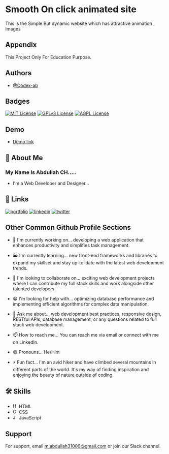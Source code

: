 
# Smooth On click animated site

This is the Simple But dynamic website which has attractive 
animation , Images 
    
## Appendix

This Project Only For Education Purpose.

## Authors

- [@Codex-ab](https://www.github.com/Codex-ab)


## Badges

[![MIT License](https://img.shields.io/badge/License-MIT-green.svg)](https://choosealicense.com/licenses/mit/)
[![GPLv3 License](https://img.shields.io/badge/License-GPL%20v3-yellow.svg)](https://opensource.org/licenses/)
[![AGPL License](https://img.shields.io/badge/license-AGPL-blue.svg)](http://www.gnu.org/licenses/agpl-3.0)



## Demo

- [Demo link](https://codex-ab.github.io/testweb.github.io/)






## 🚀 About Me
### My Name Is Abdullah CH.....
- I'm a Web Developer and Designer...


## 🔗 Links
[![portfolio](https://img.shields.io/badge/my_portfolio-000?style=for-the-badge&logo=ko-fi&logoColor=white)](https://katherineoelsner.com/)
[![linkedin](https://img.shields.io/badge/linkedin-0A66C2?style=for-the-badge&logo=linkedin&logoColor=white)](https://www.linkedin.com/)
[![twitter](https://img.shields.io/badge/twitter-1DA1F2?style=for-the-badge&logo=twitter&logoColor=white)](https://twitter.com/)


## Other Common Github Profile Sections
- 👨 I'm currently working on... developing a web application that enhances productivity and simplifies task management.

- 🏭 I'm currently learning... new front-end frameworks and libraries to expand my skillset and stay up-to-date with the latest web development trends.

- 👯‍ I'm looking to collaborate on... exciting web development projects where I can contribute my full stack skills and work alongside other talented developers.

- 😁 I'm looking for help with... optimizing database performance and implementing efficient algorithms for complex data manipulation.

- 💬 Ask me about... web development best practices, responsive design, RESTful APIs, database management, or any questions related to full stack web development.

- 📫 How to reach me... You can reach me via email or connect with me on LinkedIn.

- 😄 Pronouns... He/Him

- ⚡️ Fun fact... I'm an avid hiker and have climbed several mountains in different parts of the world. It's my way of finding inspiration and enjoying the beauty of nature outside of coding.

## 🛠 Skills
- <img src="https://upload.wikimedia.org/wikipedia/commons/6/61/HTML5_logo_and_wordmark.svg" alt="HTML" width="15px"> HTML 
- <img src="https://upload.wikimedia.org/wikipedia/commons/d/d5/CSS3_logo_and_wordmark.svg" alt="CSS" width="15px"> CSS 
- <img src="https://upload.wikimedia.org/wikipedia/commons/9/99/Unofficial_JavaScript_logo_2.svg" alt="JavaScript" width="15px"> JavaScript


## Support

For support, email m.abdullah31000@gmail.com or join our Slack channel.

